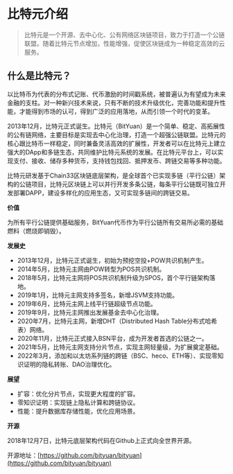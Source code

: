 # 比特元介绍
>比特元是一个开源、去中心化、公有网络区块链项目，致力于打造一个公链联盟。随着比特元节点增加，性能增强，促使区块链成为一种稳定高效的云服务。


## 什么是比特元？ ##
以比特币为代表的分布式记账、代币激励的时间戳系统，被普遍认为有望成为未来金融的支柱。对一种新兴技术来说，只有不断的技术升级优化，完善功能和提升性能，才能得到市场的认可，得到广泛的应用落地，从而引领一个时代的变革。

2013年12月，比特元正式诞生。比特元（BitYuan）是一个简单、稳定、高拓展性的公有链网络，主要目标是实现去中心化治理，打造一个超强公链联盟。比特元的核心跟比特币一样稳定，同时兼备灵活高效的扩展性，开发者可以在比特元上建立强大的DApp和多链生态，共同维护比特元系统的发展。在比特元平台上，可以实现支付、接收、储存多种货币，支持钱包找回、抵押发币、跨链交易等多种功能。

比特元研发基于Chain33区块链底层架构，是全球首个已实现多链（平行公链）架构的公链项目，比特元区块链上可以并行开发多条公链，每条平行公链既可独立开发部署DAPP，建设多样化的应用生态，又可实现多链间的跨链交易。

**价值**

为所有平行公链提供基础服务，BitYuan代币作为平行公链所有交易所必需的基础燃料（燃烧即销毁）。


**发展史**

- 2013年12月，比特元正式诞生，初始为预挖空投+POW共识机制产生。
- 2014年5月，比特元主网由POW转型为POS共识机制。
- 2018年5月，比特元主网将POS共识机制升级为SPOS，首个平行链架构落地。
- 2019年1月，比特元主网支持多签名，新增JSVM支持功能。
- 2019年6月，比特元主网上线平行链超级节点功能。
- 2019年9月，比特元主网推出发展基金去中心化治理。
- 2020年7月，比特元主网，新增DHT（Distributed Hash Table分布式哈希表）网络。
- 2020年11月，比特元正式接入BSN平台，成为开发者首选的公链之一。
- 2021年5月，比特元主网支持分片节点，实现主网轻量级，为扩展奠定基础。
- 2022年3月，添加和以太坊系列链的跨链（BSC、heco、ETH等）、实现零知识证明的隐私转账、DAO治理优化。

**展望**

- 扩容：优化分片节点，实现更大程度的扩容。
- 零知识证明：实现链上隐私计算和跨链协议。
- 性能：提升数据库存储性能，优化应用场景。

**开源**

2018年12月7日，比特元底层架构代码在Github上正式向全世界开源。

开源地址：[https://github.com/bityuan/bityuan](https://github.com/bityuan/bityuan)